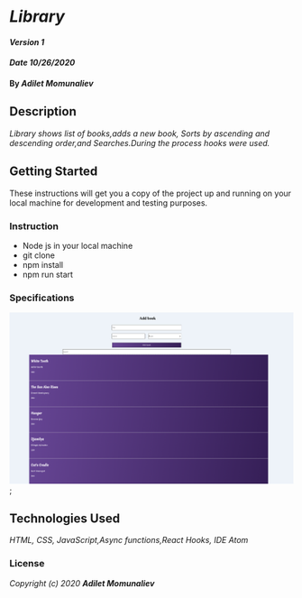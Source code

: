 # _Library_

#### _Version 1_
#### _Date 10/26/2020_
#### By _**Adilet Momunaliev**_

## Description

_Library shows list of books,adds a new book, Sorts by ascending and descending order,and Searches.During the process hooks were used._

## Getting Started

These instructions will get you a copy of the project up and running on your local machine for development and testing purposes.

### Instruction

* Node js in your local machine
* git clone
* npm install
* npm run start
### Specifications
 ![min-width:620px](LibraryHooks.png);
## Technologies Used

_HTML, CSS, JavaScript,Async functions,React Hooks, IDE Atom_

### License

*_Copyright (c) 2020 **Adilet Momunaliev**_*
